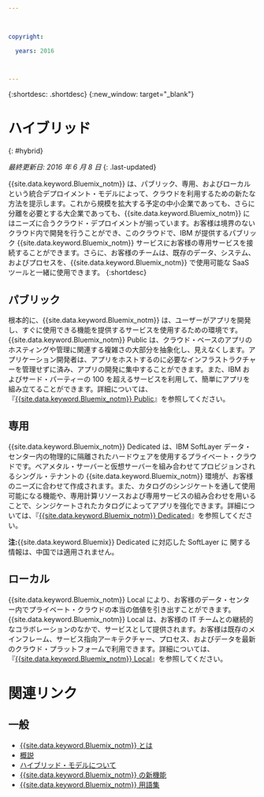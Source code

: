 ```yaml
---

 

copyright:

  years: 2016

 

---
```


{:shortdesc: .shortdesc}
{:new_window: target="_blank"}

# ハイブリッド
{: #hybrid}

*最終更新日: 2016 年 6 月 8 日*
{: .last-updated}

{{site.data.keyword.Bluemix_notm}} は、パブリック、専用、およびローカルという統合デプロイメント・モデルによって、クラウドを利用するための新たな方法を提示します。これから規模を拡大する予定の中小企業であっても、さらに分離を必要とする大企業であっても、{{site.data.keyword.Bluemix_notm}} にはニーズに合うクラウド・デプロイメントが揃っています。お客様は境界のないクラウド内で開発を行うことができ、このクラウドで、IBM が提供するパブリック {{site.data.keyword.Bluemix_notm}} サービスにお客様の専用サービスを接続することができます。さらに、お客様のチームは、既存のデータ、システム、およびプロセスを、{{site.data.keyword.Bluemix_notm}} で使用可能な SaaS ツールと一緒に使用できます。
{:shortdesc}

## パブリック

根本的に、{{site.data.keyword.Bluemix_notm}} は、ユーザーがアプリを開発し、すぐに使用できる機能を提供するサービスを使用するための環境です。{{site.data.keyword.Bluemix_notm}} Public は、クラウド・ベースのアプリのホスティングや管理に関連する複雑さの大部分を抽象化し、見えなくします。アプリケーション開発者は、アプリをホストするのに必要なインフラストラクチャーを管理せずに済み、アプリの開発に集中することができます。また、IBM およびサード・パーティーの 100 を超えるサービスを利用して、簡単にアプリを組み立てることができます。詳細については、『[{{site.data.keyword.Bluemix_notm}} Public](../public/index.html)』を参照してください。

## 専用

{{site.data.keyword.Bluemix_notm}} Dedicated は、IBM SoftLayer データ・センター内の物理的に隔離されたハードウェアを使用するプライベート・クラウドです。ベアメタル・サーバーと仮想サーバーを組み合わせてプロビジョンされるシングル・テナントの {{site.data.keyword.Bluemix_notm}} 環境が、お客様のニーズに合わせて作成されます。また、カタログのシンジケートを通して使用可能になる機能や、専用計算リソースおよび専用サービスの組み合わせを用いることで、シンジケートされたカタログによってアプリを強化できます。詳細については、『[{{site.data.keyword.Bluemix_notm}} Dedicated](../dedicated/index.html)』を参照してください。

**注:**{{site.data.keyword.Bluemix}} Dedicated に対応した SoftLayer に
関する情報は、中国では適用されません。 

## ローカル

{{site.data.keyword.Bluemix_notm}} Local により、お客様のデータ・センター内でプライベート・クラウドの本当の価値を引き出すことができます。{{site.data.keyword.Bluemix_notm}} Local は、お客様の IT チームとの継続的なコラボレーションのなかで、サービスとして提供されます。お客様は既存のメインフレーム、サービス指向アーキテクチャー、プロセス、およびデータを最新のクラウド・プラットフォームで利用できます。詳細については、『[{{site.data.keyword.Bluemix_notm}} Local](../local/index.html)』を参照してください。

# 関連リンク
## 一般
* [{{site.data.keyword.Bluemix_notm}} とは](http://www.ibm.com/cloud-computing/bluemix/what-is-bluemix/)
* [概説](http://www.ibm.com/cloud-computing/bluemix/getting-started/)
* [ハイブリッド・モデルについて](http://www.ibm.com/cloud-computing/bluemix/hybrid/)
* [{{site.data.keyword.Bluemix_notm}} の新機能](../whatsnew/index.html)
* [{{site.data.keyword.Bluemix_notm}} 用語集](../overview/glossary/index.html)
